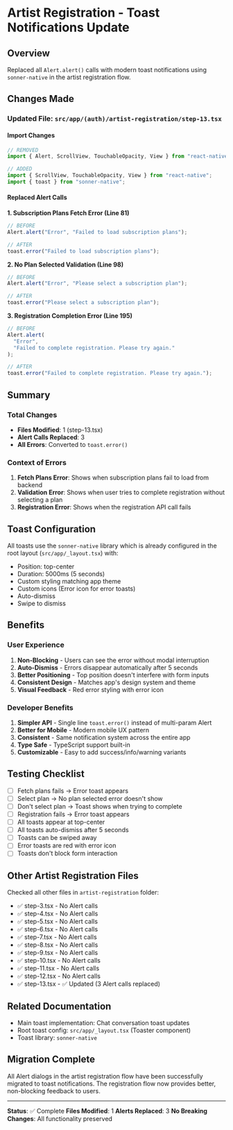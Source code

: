 # Artist Registration - Toast Notifications Update

## Overview
Replaced all `Alert.alert()` calls with modern toast notifications using `sonner-native` in the artist registration flow.

## Changes Made

### Updated File: `src/app/(auth)/artist-registration/step-13.tsx`

#### Import Changes
```typescript
// REMOVED
import { Alert, ScrollView, TouchableOpacity, View } from "react-native";

// ADDED
import { ScrollView, TouchableOpacity, View } from "react-native";
import { toast } from "sonner-native";
```

#### Replaced Alert Calls

**1. Subscription Plans Fetch Error (Line 81)**
```typescript
// BEFORE
Alert.alert("Error", "Failed to load subscription plans");

// AFTER
toast.error("Failed to load subscription plans");
```

**2. No Plan Selected Validation (Line 98)**
```typescript
// BEFORE
Alert.alert("Error", "Please select a subscription plan");

// AFTER
toast.error("Please select a subscription plan");
```

**3. Registration Completion Error (Line 195)**
```typescript
// BEFORE
Alert.alert(
  "Error",
  "Failed to complete registration. Please try again."
);

// AFTER
toast.error("Failed to complete registration. Please try again.");
```

## Summary

### Total Changes
- **Files Modified**: 1 (step-13.tsx)
- **Alert Calls Replaced**: 3
- **All Errors**: Converted to `toast.error()`

### Context of Errors
1. **Fetch Plans Error**: Shows when subscription plans fail to load from backend
2. **Validation Error**: Shows when user tries to complete registration without selecting a plan
3. **Registration Error**: Shows when the registration API call fails

## Toast Configuration

All toasts use the `sonner-native` library which is already configured in the root layout (`src/app/_layout.tsx`) with:
- Position: top-center
- Duration: 5000ms (5 seconds)
- Custom styling matching app theme
- Custom icons (Error icon for error toasts)
- Auto-dismiss
- Swipe to dismiss

## Benefits

### User Experience
1. **Non-Blocking** - Users can see the error without modal interruption
2. **Auto-Dismiss** - Errors disappear automatically after 5 seconds
3. **Better Positioning** - Top position doesn't interfere with form inputs
4. **Consistent Design** - Matches app's design system and theme
5. **Visual Feedback** - Red error styling with error icon

### Developer Benefits
1. **Simpler API** - Single line `toast.error()` instead of multi-param Alert
2. **Better for Mobile** - Modern mobile UX pattern
3. **Consistent** - Same notification system across the entire app
4. **Type Safe** - TypeScript support built-in
5. **Customizable** - Easy to add success/info/warning variants

## Testing Checklist

- [ ] Fetch plans fails → Error toast appears
- [ ] Select plan → No plan selected error doesn't show
- [ ] Don't select plan → Toast shows when trying to complete
- [ ] Registration fails → Error toast appears
- [ ] All toasts appear at top-center
- [ ] All toasts auto-dismiss after 5 seconds
- [ ] Toasts can be swiped away
- [ ] Error toasts are red with error icon
- [ ] Toasts don't block form interaction

## Other Artist Registration Files

Checked all other files in `artist-registration` folder:
- ✅ step-3.tsx - No Alert calls
- ✅ step-4.tsx - No Alert calls
- ✅ step-5.tsx - No Alert calls
- ✅ step-6.tsx - No Alert calls
- ✅ step-7.tsx - No Alert calls
- ✅ step-8.tsx - No Alert calls
- ✅ step-9.tsx - No Alert calls
- ✅ step-10.tsx - No Alert calls
- ✅ step-11.tsx - No Alert calls
- ✅ step-12.tsx - No Alert calls
- ✅ step-13.tsx - ✅ Updated (3 Alert calls replaced)

## Related Documentation
- Main toast implementation: Chat conversation toast updates
- Root toast config: `src/app/_layout.tsx` (Toaster component)
- Toast library: `sonner-native`

## Migration Complete

All Alert dialogs in the artist registration flow have been successfully migrated to toast notifications. The registration flow now provides better, non-blocking feedback to users.

---

**Status**: ✅ Complete
**Files Modified**: 1
**Alerts Replaced**: 3
**No Breaking Changes**: All functionality preserved

